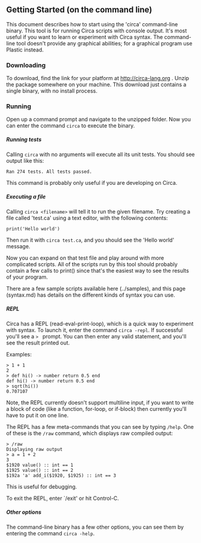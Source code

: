 
Getting Started (on the command line)
-------------------------------------

This document describes how to start using the 'circa' command-line binary. This tool is for running Circa scripts with console output. It's most useful if you want to learn or experiment with Circa syntax. The command-line tool doesn't provide any graphical abilities; for a graphical program use Plastic instead. 

### Downloading

To download, find the link for your platform at http://circa-lang.org . Unzip the package somewhere on your machine. This download just contains a single binary, with no install process.

### Running

Open up a command prompt and navigate to the unzipped folder. Now you can enter the command `circa` to execute the binary.

##### Running tests

Calling `circa` with no arguments will execute all its unit tests. You should see output like this:

    Ran 274 tests. All tests passed.

This command is probably only useful if you are developing on Circa.

##### Executing a file

Calling `circa <filename>` will tell it to run the given filename. Try creating a file called 'test.ca' using a text editor, with the following contents:

    print('Hello world')

Then run it with `circa test.ca`, and you should see the 'Hello world' message.

Now you can expand on that test file and play around with more complicated scripts. All of the scripts run by this tool should probably contain a few calls to print() since that's the easiest way to see the results of your program.

There are a few sample scripts available here (../samples), and this page (syntax.md) has details on the different kinds of syntax you can use.

##### REPL

Circa has a REPL (read-eval-print-loop), which is a quick way to experiment with syntax. To launch it, enter the command `circa -repl`. If successful you'll see a `> ` prompt. You can then enter any valid statement, and you'll see the result printed out.

Examples:

    > 1 + 1
    2
    > def hi() -> number return 0.5 end
    def hi() -> number return 0.5 end
    > sqrt(hi())
    0.707107

Note, the REPL currently doesn't support multiline input, if you want to write a block of code (like a function, for-loop, or if-block) then currently you'll have to put it on one line.

The REPL has a few meta-commands that you can see by typing `/help`. One of these is the `/raw` command, which displays raw compiled output:

    > /raw
    Displaying raw output
    > a = 1 + 2
    3
    $1920 value() :: int == 1
    $1925 value() :: int == 2
    $192a 'a' add_i($1920, $1925) :: int == 3

This is useful for debugging.

To exit the REPL, enter `/exit' or hit Control-C.

##### Other options

The command-line binary has a few other options, you can see them by entering the command `circa -help`.
